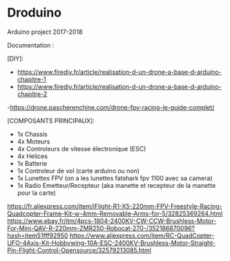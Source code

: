 # Droduino

Arduino project 2017-2018

Documentation :

[DIY]:
  - https://www.firediy.fr/article/realisation-d-un-drone-a-base-d-arduino-chapitre-1
  - https://www.firediy.fr/article/realisation-d-un-drone-a-base-d-arduino-chapitre-2
  
  -https://drone.pascherenchine.com/drone-fpv-racing-le-guide-complet/


[COMPOSANTS PRINCIPAUX]:
  - 1x Chassis
  - 4x Moteurs
  - 4x Controleurs de vitesse électronique (ESC)
  - 4x Helices
  - 1x Batterie
  - 1x Controleur de vol (carte arduino ou non)
  - 1x Lunettes FPV (on a les lunettes fatshark fpv 1100 avec sa camera)
  - 1x Radio Emetteur/Recepteur (aka manette et recepteur de la manette pour la carte)
  
  [LIENS COMPOSANTS]:
  https://www.drone-fpv-racer.com/iflight-r1-x5-220mm-2350.html
  https://fr.aliexpress.com/item/iFlight-R1-X5-220mm-FPV-Freestyle-Racing-Quadcopter-Frame-Kit-w-4mm-Removable-Arms-for-5/32825369264.html
  https://www.ebay.fr/itm/4pcs-1804-2400KV-CW-CCW-Brushless-Motor-For-Mini-QAV-R-220mm-ZMR250-Robocat-270-/352186870096?hash=item51fff92950
  https://www.aliexpress.com/item/RC-QuadCopter-UFO-4Axis-Kit-Hobbywing-10A-ESC-2400KV-Brushless-Motor-Straight-Pin-Flight-Control-Opensource/32579213085.html




